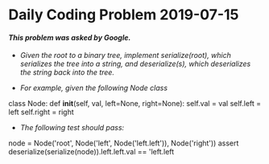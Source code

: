# Daily Coding Problem 2019-07-15

#### _This problem was asked by Google._

* _Given the root to a binary tree, implement serialize(root), which serializes the tree into a string, and deserialize(s), which deserializes the string back into the tree._

* _For example, given the following Node class_

class Node:
   def __init__(self, val, left=None, right=None):
       self.val = val
       self.left = left
       self.right = right

* _The following test should pass:_

node = Node('root', Node('left', Node('left.left')), Node('right'))
assert deserialize(serialize(node)).left.left.val == 'left.left

